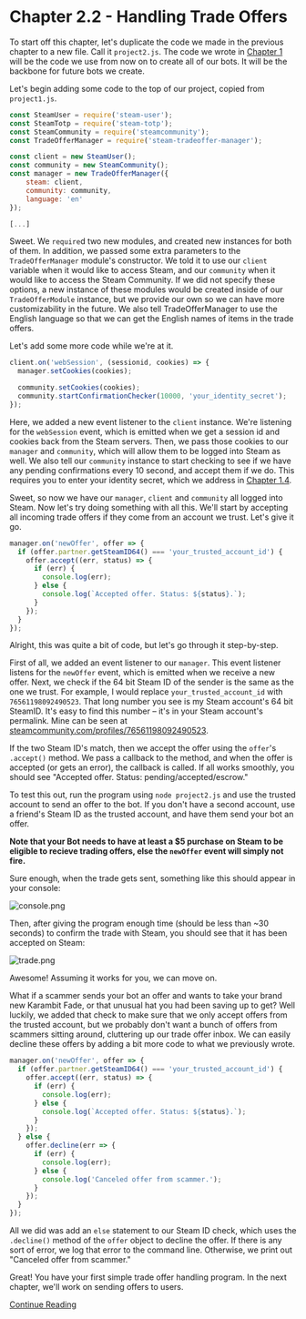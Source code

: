 # Chapter 2.2 - Handling Trade Offers

To start off this chapter, let's duplicate the code we made in the previous
chapter to a new file. Call it `project2.js`. The code we wrote in 
[Chapter 1](../../Chapter%201%20-%20Basics) will be the code we use from now 
on to create all of our bots. It will be the backbone for future bots we create.

Let's begin adding some code to the top of our project, copied from
`project1.js`.

```js
const SteamUser = require('steam-user');
const SteamTotp = require('steam-totp');
const SteamCommunity = require('steamcommunity');
const TradeOfferManager = require('steam-tradeoffer-manager');

const client = new SteamUser();
const community = new SteamCommunity();
const manager = new TradeOfferManager({
	steam: client,
	community: community,
	language: 'en'
});

[...]
```

Sweet. We `require`d two new modules, and created new instances for both of
them. In addition, we passed some extra parameters to the `TradeOfferManager`
module's constructor. We told it to use our `client` variable when it would
like to access Steam, and our `community` when it would like to access
the Steam Community. If we did not specify these options, a new instance of
these modules would be created inside of our `TradeOfferModule` instance, but we
provide our own so we can have more customizability in the future. We also tell
TradeOfferManager to use the English language so that we can get the English
names of items in the trade offers.

Let's add some more code while we're at it.

```js
client.on('webSession', (sessionid, cookies) => {
  manager.setCookies(cookies);

  community.setCookies(cookies);
  community.startConfirmationChecker(10000, 'your_identity_secret');
});
```

Here, we added a new event listener to the `client` instance. We're listening
for the `webSession` event, which is emitted when we get a session id and
cookies back from the Steam servers. Then, we pass those cookies to our
`manager` and `community`, which will allow them to be logged into Steam as
well. We also tell our `community` instance to start checking to see if we have
any pending confirmations every 10 second, and accept them if we do. This
requires you to enter your identity secret, which we address in [Chapter 1.4](../../Chapter%201%20-%20Basics/Chapter%201.4%20-%20TOTP/#how-to-find-your-secrets).

Sweet, so now we have our `manager`, `client` and `community` all
logged into Steam. Now let's try doing something with all this. We'll start by
accepting all incoming trade offers if they come from an account we trust.
Let's give it go.

```js
manager.on('newOffer', offer => {
  if (offer.partner.getSteamID64() === 'your_trusted_account_id') {
    offer.accept((err, status) => {
      if (err) {
        console.log(err);
      } else {
        console.log(`Accepted offer. Status: ${status}.`);
      }
    });
  }
});
```

Alright, this was quite a bit of code, but let's go through it step-by-step.

First of all, we added an event listener to our `manager`. This event listener
listens for the `newOffer` event, which is emitted when we receive a new offer.
Next, we check if the 64 bit Steam ID of the sender is the same as the one we
trust. For example, I would replace `your_trusted_account_id` with
`76561198092490523`. That long number you see is my Steam account's 64 bit
SteamID. It's easy to find this number – it's in your Steam account's
permalink. Mine can be seen at [steamcommunity.com/profiles/76561198092490523](https://steamcommunity.com/profiles/76561198092490523).

If the two Steam ID's match, then we accept the offer using the `offer`'s
`.accept()` method. We pass a callback to the method, and when the offer is
accepted (or gets an error), the callback is called. If all works smoothly, you
should see "Accepted offer. Status: pending/accepted/escrow."

To test this out, run the program using `node project2.js` and use the trusted
account to send an offer to the bot. If you don't have a second account, use a
friend's Steam ID as the trusted account, and have them send your bot an offer.

**Note that your Bot needs to have at least a $5 purchase on Steam to be eligible
to recieve trading offers, else the ```newOffer``` event will simply not fire.**


Sure enough, when the trade gets sent, something like this should appear in
your console:

![console.png](./screenshots/console.png)

Then, after giving the program enough time (should be less than ~30 seconds) to
confirm the trade with Steam, you should see that it has been accepted on
Steam:

![trade.png](./screenshots/trade.png)

Awesome! Assuming it works for you, we can move on.

What if a scammer sends your bot an offer and wants to take your brand new
Karambit Fade, or that unusual hat you had been saving up to get? Well luckily,
we added that check to make sure that we only accept offers from the trusted
account, but we probably don't want a bunch of offers from scammers sitting
around, cluttering up our trade offer inbox. We can easily decline these offers
by adding a bit more code to what we previously wrote.

```js
manager.on('newOffer', offer => {
  if (offer.partner.getSteamID64() === 'your_trusted_account_id') {
    offer.accept((err, status) => {
      if (err) {
        console.log(err);
      } else {
        console.log(`Accepted offer. Status: ${status}.`);
      }
    });
  } else {
    offer.decline(err => {
      if (err) {
        console.log(err);
      } else {
        console.log('Canceled offer from scammer.');
      }
    });
  }
});
```

All we did was add an `else` statement to our Steam ID check, which uses the
`.decline()` method of the `offer` object to decline the offer. If there is any
sort of error, we log that error to the command line. Otherwise, we print out
"Canceled offer from scammer."

Great! You have your first simple trade offer handling program. In the next
chapter, we'll work on sending offers to users.

[Continue Reading](../Chapter%202.3%20-%20Sending%20Trade%20Offers)
